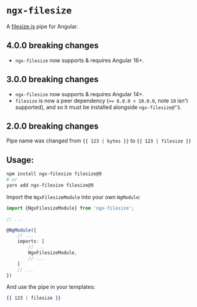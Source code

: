 # `ngx-filesize`

A [filesize.js](https://filesizejs.com) pipe for Angular.

## 4.0.0 breaking changes
- `ngx-filesize` now supports & requires Angular 16+.

## 3.0.0 breaking changes
- `ngx-filesize` now supports & requires Angular 14+.
- `filesize` is now a peer dependency (`>= 6.0.0 < 10.0.0`, note `10` isn't supported), and so it must be installed alongside `ngx-filesize@^3`.

## 2.0.0 breaking changes
Pipe name was changed from `{{ 123 | bytes }}` to `{{ 123 | filesize }}`

## Usage:

```sh
npm install ngx-filesize filesize@9
# or 
yarn add ngx-filesize filesize@9
```

Import the `NgxFilesizeModule` into your own `NgModule`:
```ts
import {NgxFilesizeModule} from 'ngx-filesize';

// ...

@NgModule({
    // ...
    imports: [
        // ...
        NgxFilesizeModule,
        // ...
    ]
    // ...
})
```

And use the pipe in your templates:
```handlebars
{{ 123 | filesize }}
```
